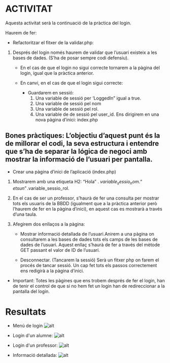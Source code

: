# ACTIVITAT

Aquesta activitat serà la continuació de la pràctica del login. 


Haurem de fer:
* Refactoritzar el fitxer de la validar.php:

1. Després del login només haurem de validar que l’usuari existeix a les bases de dades. (S’ha de posar sempre codi defensiu).
    - En el cas de que el login no sigui correcte tornarem a la pàgina del login, igual que la pràctica anterior.

    - En canvi, en el cas de que el login sigui correcte:
        - Guardarem en sessió:
            1. Una variable de sessió per ‘LoggedIn” igual a true. 
            2. Una variable de sessió pel nom
            3. Una variable de sessió pel rol.
            4. Una variable de de sessió pel user_id.
            Ens dirigirem en una nova pàgina d’inici: index.php

## Bones pràctiques: L’objectiu d’aquest punt és la de millorar el codi, la seva estructura i entendre que s’ha de separar la lógica de negoci amb mostrar la informació de l’usuari per pantalla.

* Crear una pàgina d’inici de l’aplicació (index.php)
1. Mostrarem amb una etiqueta H2: “Hola” . $variable_sessio_nom. “ ets un ”.$variable_sessio_rol.

2. En el cas de ser un professor, s’haurà de fer una consulta per mostrar tots els usuaris de la BBDD (igualment que a la pràctica anterior però l’haurem de fer en la pàgina d’inici), en aquest cas es mostrarà a través d’una taula.

3. Afegirem dos enllaços a la pàgina:
    - Mostrar informació detallada de l’usuari.Anirem a una pàgina on consultarem a les bases de dades tots els camps de les bases de dades de l’usuari.
    Aquest enllaç s’haurà de fer a través del mètode GET passant el valor de ID de l’usuari.

    - Desconnectar. (Tancarem la sessió)
    Serà un fitxer php on farem el procés de tancar sessió. 
    Un cap fet tots els passos correctement ens redigirà a la pàgina d’inici.


* Important: Totes les pàgines que ens trobem després de fer el login, han de tenir el control de que si no hem fet un login han de redireccionar a la pantalla del login.

# Resultats
- Menú de login
![alt](P6%20Jordi%20Manyà/img/menuLogin.png)

- Login d'un alumne:
![alt](P6%20Jordi%20Manyà/img/alumnat.png)

- Login d'un professor:
![alt](P6%20Jordi%20Manyà/img/professor.png)

- Informació detallada:
![alt](P6%20Jordi%20Manyà/img/info.png)